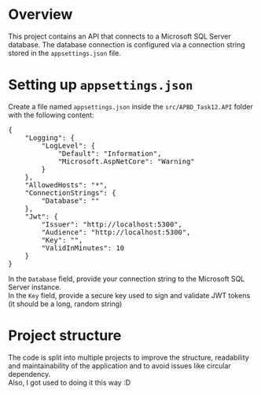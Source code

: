 ﻿# Overview

This project contains an API that connects to a Microsoft SQL Server database. The database connection is configured via a connection string stored in the `appsettings.json` file.

# Setting up `appsettings.json`

Create a file named `appsettings.json` inside the `src/APBD_Task12.API` folder with the following content:

<pre>
{
    "Logging": {
        "LogLevel": {
            "Default": "Information",
            "Microsoft.AspNetCore": "Warning"
        }
    },
    "AllowedHosts": "*",
    "ConnectionStrings": {
        "Database": ""
    },
    "Jwt": {
        "Issuer": "http://localhost:5300",
        "Audience": "http://localhost:5300",
        "Key": "",
        "ValidInMinutes": 10
    }
}
</pre>

In the `Database` field, provide your connection string to the Microsoft SQL Server instance.\
In the `Key` field, provide a secure key used to sign and validate JWT tokens (it should be a long, random string)

# Project structure

The code is split into multiple projects to improve the structure, readability and maintainability of the application and to avoid issues like circular dependency.\
Also, I got used to doing it this way :D
